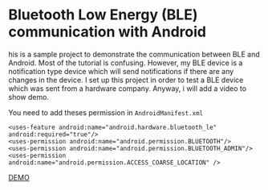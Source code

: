 # Bluetooth Low Energy (BLE) communication with Android 

his is a sample project to demonstrate the communication between BLE and Android. Most of the tutorial is confusing. However, my BLE device is a notification type device which will send notifications if there are any changes in the device. I set up this project in order to test a BLE device which was sent from a hardware company. Anyway, i will add a video to show demo.

You need to add theses permission in `AndroidManifest.xml` 

    <uses-feature android:name="android.hardware.bluetooth_le" android:required="true"/>
    <uses-permission android:name="android.permission.BLUETOOTH"/>
    <uses-permission android:name="android.permission.BLUETOOTH_ADMIN"/>
    <uses-permission android:name="android.permission.ACCESS_COARSE_LOCATION" />

<a href="https://www.youtube.com/watch?v=sIGmHR6_PVM" target="_blank">DEMO</a>
